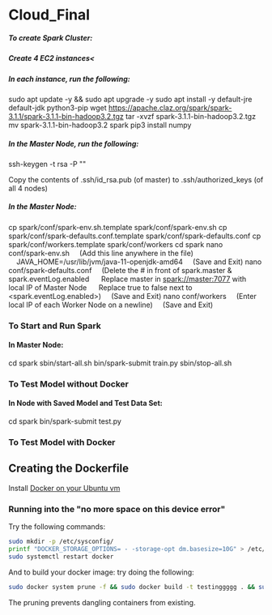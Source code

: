 # Cloud_Final

##### To create Spark Cluster:
##### Create 4 EC2 instances<

##### In each instance, run the following:
sudo apt update -y && sudo apt upgrade -y
sudo apt install -y default-jre default-jdk python3-pip
wget https://apache.claz.org/spark/spark-3.1.1/spark-3.1.1-bin-hadoop3.2.tgz
tar -xvzf spark-3.1.1-bin-hadoop3.2.tgz
mv spark-3.1.1-bin-hadoop3.2 spark
pip3 install numpy

##### In the Master Node, run the following:
ssh-keygen -t rsa -P ""

Copy the contents of .ssh/id_rsa.pub (of master) to .ssh/authorized_keys (of all 4 nodes)

##### In the Master Node:

cp spark/conf/spark-env.sh.template spark/conf/spark-env.sh
cp spark/conf/spark-defaults.conf.template spark/conf/spark-defaults.conf
cp spark/conf/workers.template spark/conf/workers
cd spark
nano conf/spark-env.sh
&nbsp;&nbsp;&nbsp;&nbsp;(Add this line anywhere in the file)
&nbsp;&nbsp;&nbsp;&nbsp;JAVA_HOME=/usr/lib/jvm/java-11-openjdk-amd64
&nbsp;&nbsp;&nbsp;&nbsp;(Save and Exit)
nano conf/spark-defaults.conf
&nbsp;&nbsp;&nbsp;&nbsp;(Delete the # in front of spark.master & spark.eventLog.enabled
&nbsp;&nbsp;&nbsp;&nbsp;&nbsp;Replace master in <spark://master:7077> with local IP of Master Node
&nbsp;&nbsp;&nbsp;&nbsp;&nbsp;Replace true to false next to <spark.eventLog.enabled>)
&nbsp;&nbsp;&nbsp;&nbsp;(Save and Exit)
nano conf/workers
&nbsp;&nbsp;&nbsp;&nbsp;(Enter local IP of each Worker Node on a newline)
&nbsp;&nbsp;&nbsp;&nbsp;(Save and Exit)

### To Start and Run Spark
#### In Master Node:
cd spark
sbin/start-all.sh
bin/spark-submit train.py <CSV> <Path to Save Model>
sbin/stop-all.sh

### To Test Model without Docker
#### In Node with Saved Model and Test Data Set:
cd spark
bin/spark-submit test.py <CSV> <Path to Saved Model>

### To Test Model with Docker

## Creating the Dockerfile

Install [Docker on your Ubuntu vm](https://docs.docker.com/engine/install/debian/)

### Running into the "no more space on this device error"

Try the following commands:
```bash
sudo mkdir -p /etc/sysconfig/
printf "DOCKER_STORAGE_OPTIONS= - -storage-opt dm.basesize=10G" > /etc/sysconfig/docker-storage-setup
sudo systemctl restart docker
```

And to build your docker image: try doing the following:
```bash
sudo docker system prune -f && sudo docker build -t testinggggg . && sudo docker system prune -f
```
The pruning prevents dangling containers from existing.
